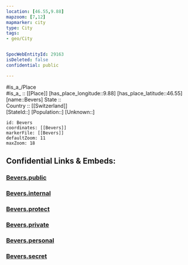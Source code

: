```yaml
---
location: [46.55,9.88] 
mapzoom: [7,12] 
mapmarker: city 
type: City
tags:
- geo/City


SpocWebEntityId: 29163
isDeleted: false
confidential: public

---
```

#is_a_/Place  
#is_a_ :: [[Place]] 
[has_place_longitude::9.88] 
[has_place_latitude::46.55] 
[name::Bevers] 
State ::  
Country :: [[Switzerland]]  
[StateId::] 
[Population::] 
[Unknown::] 


```leaflet
id: Bevers
coordinates: [[Bevers]] 
markerFile: [[Bevers]] 
defaultZoom: 11 
maxZoom: 18
```


## Confidential Links & Embeds: 

### [Bevers.public](/_public/\Earth\Continent\Europe\Europe~Central\Switzerland\Switzerland~Cantons\Graubünden\CityBevers.public.md) 

### [Bevers.internal](/_internal/\Earth\Continent\Europe\Europe~Central\Switzerland\Switzerland~Cantons\Graubünden\CityBevers.internal.md) 

### [Bevers.protect](/_protect/\Earth\Continent\Europe\Europe~Central\Switzerland\Switzerland~Cantons\Graubünden\CityBevers.protect.md) 

### [Bevers.private](/_private/\Earth\Continent\Europe\Europe~Central\Switzerland\Switzerland~Cantons\Graubünden\CityBevers.private.md) 

### [Bevers.personal](/_personal/\Earth\Continent\Europe\Europe~Central\Switzerland\Switzerland~Cantons\Graubünden\CityBevers.personal.md) 

### [Bevers.secret](/_secret/\Earth\Continent\Europe\Europe~Central\Switzerland\Switzerland~Cantons\Graubünden\CityBevers.secret.md)

